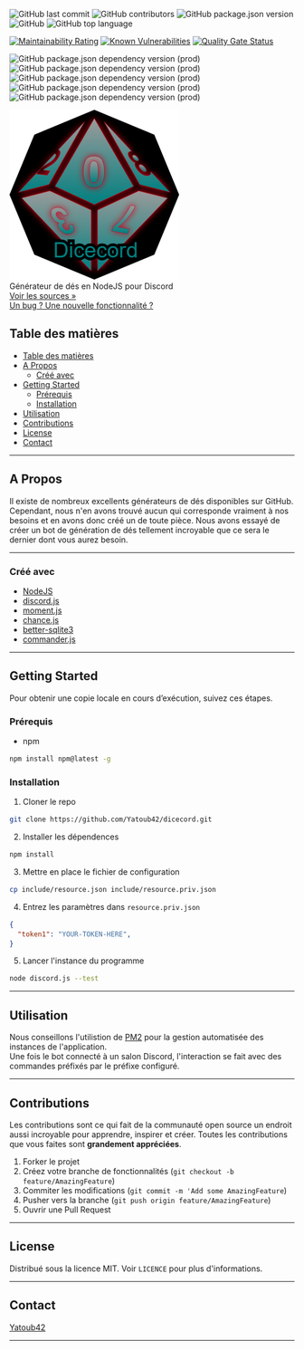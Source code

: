 <!-- PROJECT SHIELDS -->
![GitHub last commit](https://img.shields.io/github/last-commit/Yatoub42/dicecord.svg?style=flat-square)
![GitHub contributors](https://img.shields.io/github/contributors/Yatoub42/dicecord.svg?style=flat-square)
![GitHub package.json version](https://img.shields.io/github/package-json/v/Yatoub42/dicecord.svg?style=flat-square)
![GitHub](https://img.shields.io/github/license/Yatoub42/dicecord.svg?style=flat-square)
![GitHub top language](https://img.shields.io/github/languages/top/Yatoub42/dicecord.svg?style=flat-square)

[![Maintainability Rating](https://sonarcloud.io/api/project_badges/measure?project=Yatoub42_dicecord&metric=sqale_rating)](https://sonarcloud.io/dashboard?id=Yatoub42_dicecord)
[![Known Vulnerabilities](https://snyk.io/test/github/Yatoub42/dicecord/badge.svg?targetFile=package.json)](https://snyk.io/test/github/Yatoub42/dicecord?targetFile=package.json)
[![Quality Gate Status](https://sonarcloud.io/api/project_badges/measure?project=Yatoub42_dicecord&metric=alert_status)](https://sonarcloud.io/dashboard?id=Yatoub42_dicecord)   

![GitHub package.json dependency version (prod)](https://img.shields.io/github/package-json/dependency-version/Yatoub42/dicecord/discord.js.svg?style=flat-square)
![GitHub package.json dependency version (prod)](https://img.shields.io/github/package-json/dependency-version/Yatoub42/dicecord/better-sqlite3.svg?style=flat-square)
![GitHub package.json dependency version (prod)](https://img.shields.io/github/package-json/dependency-version/Yatoub42/dicecord/commander.svg?style=flat-square)
![GitHub package.json dependency version (prod)](https://img.shields.io/github/package-json/dependency-version/Yatoub42/dicecord/moment.svg?style=flat-square)
![GitHub package.json dependency version (prod)](https://img.shields.io/github/package-json/dependency-version/Yatoub42/dicecord/chance.svg?style=flat-square)

<!-- PROJECT LOGO -->
![GitHub Logo](include/logo.png)   
Générateur de dés en NodeJS pour Discord  
[Voir les sources »](https://github.com/Yatoub42/dicecord)   
[Un bug ? Une nouvelle fonctionnalité ?](https://github.com/Yatoub42/dicecord/issues)


<!-- TABLE OF CONTENTS -->
## Table des matières

- [Table des matières](#table-des-mati%C3%A8res)
- [A Propos](#a-propos)
  - [Créé avec](#cr%C3%A9%C3%A9-avec)
- [Getting Started](#getting-started)
  - [Prérequis](#pr%C3%A9requis)
  - [Installation](#installation)
- [Utilisation](#utilisation)
- [Contributions](#contributions)
- [License](#license)
- [Contact](#contact)

----

<!-- ABOUT THE PROJECT -->
## A Propos

Il existe de nombreux excellents générateurs de dés disponibles sur GitHub. Cependant, nous n'en avons trouvé aucun qui corresponde vraiment à nos besoins et en avons donc créé un de toute pièce. Nous avons essayé de créer un bot de génération de dés tellement incroyable que ce sera le dernier dont vous aurez besoin.

----

### Créé avec

* [NodeJS](https://nodejs.org/en/about/)
* [discord.js](https://discord.js.org/#/)
* [moment.js](https://momentjs.com/)
* [chance.js](https://chancejs.com/)
* [better-sqlite3](https://www.npmjs.com/package/better-sqlite3)
* [commander.js](https://github.com/tj/commander.js/)

----

<!-- GETTING STARTED -->
## Getting Started

Pour obtenir une copie locale en cours d’exécution, suivez ces étapes.

### Prérequis

* npm
```sh
npm install npm@latest -g
```

### Installation

1. Cloner le repo
```sh
git clone https://github.com/Yatoub42/dicecord.git
```
2. Installer les dépendences
```sh
npm install
```
3. Mettre en place le fichier de configuration
```sh
cp include/resource.json include/resource.priv.json
```
4. Entrez les paramètres dans `resource.priv.json`
```json
{
  "token1": "YOUR-TOKEN-HERE",
}
```
5. Lancer l'instance du programme
```sh
node discord.js --test
```

----

<!-- USAGE EXAMPLES -->
## Utilisation

Nous conseillons l'utilistion de [PM2](https://pm2.io/doc/en/runtime/overview/) pour la gestion automatisée des instances de l'application.   
Une fois le bot connecté à un salon Discord, l'interaction se fait avec des commandes préfixés par le préfixe configuré.

----
<!-- CONTRIBUTING -->
## Contributions

Les contributions sont ce qui fait de la communauté open source un endroit aussi incroyable pour apprendre, inspirer et créer. Toutes les contributions que vous faites sont **grandement appréciées**.

1. Forker le projet
2. Créez votre branche de fonctionnalités (`git checkout -b feature/AmazingFeature`)
3. Commiter les modifications (`git commit -m 'Add some AmazingFeature`)
4. Pusher vers la branche (`git push origin feature/AmazingFeature`)
5. Ouvrir une Pull Request

----
<!-- LICENSE -->
## License

Distribué sous la licence MIT. Voir `LICENCE` pour plus d'informations.


----
<!-- CONTACT -->
## Contact

[Yatoub42](https://github.com/Yatoub42)

----
